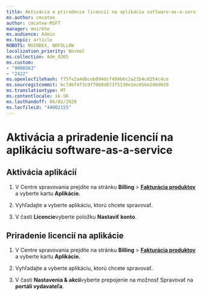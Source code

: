 ```yaml
---
title: Aktivácia a priradenie licencií na aplikáciu software-as-a-service
ms.author: cmcatee
author: cmcatee-MSFT
manager: mnirkhe
ms.audience: Admin
ms.topic: article
ROBOTS: NOINDEX, NOFOLLOW
localization_priority: Normal
ms.collection: Adm_O365
ms.custom:
- "9000563"
- "2422"
ms.openlocfilehash: f75fe2a4d6ceb094dcf490b6c2a21b4c8254c4ce
ms.sourcegitcommit: bc7d6f4f3c9f7060d073f5130e1ec856e248d020
ms.translationtype: MT
ms.contentlocale: sk-SK
ms.lasthandoff: 06/02/2020
ms.locfileid: "44062155"
---
```

# <a name="activate-and-assign-software-as-a-service-app-licenses"></a>Aktivácia a priradenie licencií na aplikáciu software-as-a-service 

## <a name="to-activate-apps"></a>Aktivácia aplikácií

1. V Centre spravovania prejdite na stránku **Billing**  >  **[Fakturácia produktov](https://go.microsoft.com/fwlink/p/?linkid=842054)** a vyberte kartu **Aplikácie.**

2. Vyhľadajte a vyberte aplikáciu, ktorú chcete spravovať.

3. V časti **Licencie**vyberte položku **Nastaviť konto**.  

## <a name="to-assign-app-licenses"></a>Priradenie licencií na aplikácie

1. V Centre spravovania prejdite na stránku **Billing**  >  **[Fakturácia produktov](https://go.microsoft.com/fwlink/p/?linkid=842054)** a vyberte kartu **Aplikácie.**

2. Vyhľadajte a vyberte aplikáciu, ktorú chcete spravovať.  

3. V časti **Nastavenia & akcií**vyberte prepojenie na možnosť Spravovať na **portáli vydavateľa**.